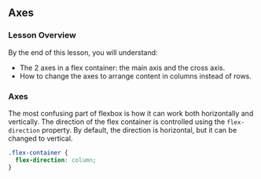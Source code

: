 ## Axes
### Lesson Overview
By the end of this lesson, you will understand:
- The 2 axes in a flex container: the main axis and the cross axis.
- How to change the axes to arrange content in columns instead of rows.

### Axes
The most confusing part of flexbox is how it can work both horizontally and vertically. The direction of the flex container is controlled using the `flex-direction` property. By default, the direction is horizontal, but it can be changed to vertical.

```css
.flex-container {
  flex-direction: column;
}
